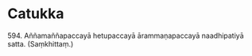 

# Catukka






594\. Aññamaññapaccayā hetupaccayā ārammaṇapaccayā naadhipatiyā satta. (Saṃkhittaṃ.)



